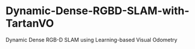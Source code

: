 # Dynamic-Dense-RGBD-SLAM-with-TartanVO
Dynamic Dense RGB-D SLAM using Learning-based Visual Odometry
